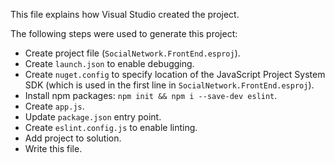 This file explains how Visual Studio created the project.

The following steps were used to generate this project:
- Create project file (`SocialNetwork.FrontEnd.esproj`).
- Create `launch.json` to enable debugging.
- Create `nuget.config` to specify location of the JavaScript Project System SDK (which is used in the first line in `SocialNetwork.FrontEnd.esproj`).
- Install npm packages: `npm init && npm i --save-dev eslint`.
- Create `app.js`.
- Update `package.json` entry point.
- Create `eslint.config.js` to enable linting.
- Add project to solution.
- Write this file.
